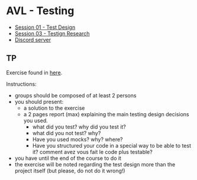 # AVL - Testing

- [Session 01 - Test Design](test-design.pdf)
- [Session 03 - Testign Research](2021-testing-research.pdf)
- [Discord server](https://discord.gg/2QEVzCxq)

## TP

Exercise found in [here](AntiMonopoly.pdf).

Instructions:
 - groups should be composed of at least 2 persons
 - you should present:
   - a solution to the exercise
   - a 2 pages report (max) explaining the main testing design decisions you used.
      - what did you test? why did you test it?
      - what did you not test? why?
      - Have you used mocks? why? where?
      - Have you structured your code in a special way to be able to test it?
comment avez vous fait le code plus testable?
 - you have until the end of the course to do it
 - the exercise will be noted regarding the test design more than the project itself (but please, do not do it wrong!)
